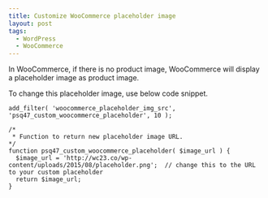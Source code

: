 ```yaml
---
title: Customize WooCommerce placeholder image
layout: post
tags:
  - WordPress
  - WooCommerce
---
```


In WooCommerce, if there is no product image, WooCommerce will display a placeholder image as product image.

To change this placeholder image, use below code snippet.


	add_filter( 'woocommerce_placeholder_img_src', 'psq47_custom_woocommerce_placeholder', 10 );

	/*
	 * Function to return new placeholder image URL.
	*/
	function psq47_custom_woocommerce_placeholder( $image_url ) {
	  $image_url = 'http://wc23.co/wp-content/uploads/2015/08/placeholder.png';  // change this to the URL to your custom placeholder
	  return $image_url;
	}
